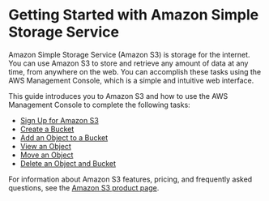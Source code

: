 # Getting Started with Amazon Simple Storage Service<a name="GetStartedWithS3"></a>

Amazon Simple Storage Service \(Amazon S3\) is storage for the internet\. You can use Amazon S3 to store and retrieve any amount of data at any time, from anywhere on the web\. You can accomplish these tasks using the AWS Management Console, which is a simple and intuitive web interface\. 

This guide introduces you to Amazon S3 and how to use the AWS Management Console to complete the following tasks:
+ [Sign Up for Amazon S3](SigningUpforS3.md)
+ [Create a Bucket](CreatingABucket.md)
+ [Add an Object to a Bucket](PuttingAnObjectInABucket.md)
+ [View an Object](OpeningAnObject.md)
+ [Move an Object](CopyingAnObject.md)
+ [Delete an Object and Bucket](DeletingAnObjectandBucket.md)

For information about Amazon S3 features, pricing, and frequently asked questions, see the [Amazon S3 product page](https://aws.amazon.com/s3/)\.